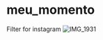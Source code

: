 # meu_momento
Filter for instagram 
![IMG_1931](https://user-images.githubusercontent.com/16015128/230882590-6c4cae9d-e961-4668-9ff2-f39ebcf7aaad.PNG)
